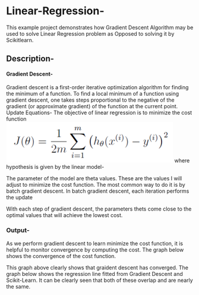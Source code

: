 # Linear-Regression-

This example project demonstrates how Gradient Descent Algorithm may be used to solve Linear Regression problem as Opposed to solving it by Scikitlearn. 

## Description-

#### Gradient Descent-
Gradient descent is a first-order iterative optimization algorithm for finding the minimum of a function. To find a local minimum of a function using gradient descent, one takes steps proportional to the negative of the gradient (or approximate gradient) of the function at the current point.
Update Equations-
The objective of linear regression is to minimize the cost function 
![Cost](https://github.com/mustafashabbir10/Linear-Regression/blob/master/Images/Cost.PNG)
where hypothesis is given by the linear model-

The parameter of the model are theta values. These are the values I will adjust to minimize the cost function. The most common way to do it is by batch gradient descent. In batch gradient descent, each iteration performs the update

With each step of gradient descent, the parameters thets come close to the optimal values that will achieve the lowest cost.


### Output-
As we perform gradient descent to learn minimize the cost function, it is helpful to monitor convergence by computing the cost. The graph below shows the convergence of the cost function.

This graph above clearly shows that graident descent has converged.
The graph below shows the regression line fitted from Gradient Descent and Scikit-Learn. It can be clearly seen that both of these overlap and are nearly the same.